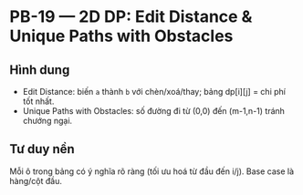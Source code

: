 # PB-19 — 2D DP: Edit Distance & Unique Paths with Obstacles

## Hình dung
- Edit Distance: biến `a` thành `b` với chèn/xoá/thay; bảng dp[i][j] = chi phí tốt nhất.
- Unique Paths with Obstacles: số đường đi từ (0,0) đến (m-1,n-1) tránh chướng ngại.

## Tư duy nền
Mỗi ô trong bảng có ý nghĩa rõ ràng (tối ưu hoá từ đầu đến i/j). Base case là hàng/cột đầu.
